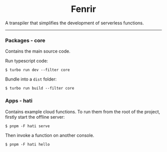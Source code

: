 <h1 align='center'>Fenrir</h1>

A transpiler that simplifies the development of serverless functions.

---

### Packages - core

Contains the main source code.

Run typescript code:

```console
$ turbo run dev --filter core
```

Bundle into a `dist` folder:

```console
$ turbo run build --filter core
```

### Apps - hati

Contains example cloud functions.
To run them from the root of the project, firstly start the offline server:

```console
$ pnpm -F hati serve
```

Then invoke a function on another console.

```console
$ pnpm -F hati hello
```
